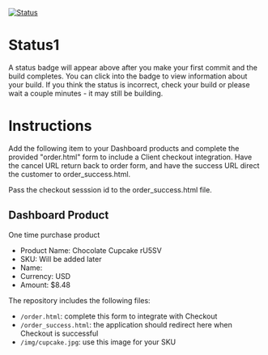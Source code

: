 [![Status](https://img.shields.io/badge/status-SUBMITTABLE%20COMMIT:%20f0497ba4c232ca59786b18bee352d47fb408fd9b-brightgreen.svg)](https://github.com/raysaavedra-work/bakery_scaffold_GPpvBZLIoHr3ZI9a/commit/f0497ba4c232ca59786b18bee352d47fb408fd9b)



# Status1

A status badge will appear above after you make your first commit and the build completes. You can click into the badge to view information about your build. If you think the status is incorrect, check your build or please wait a couple minutes - it may still be building.

# Instructions

Add the following item to your Dashboard products and complete the provided "order.html" form to include a Client checkout integration. Have the cancel URL return back to order form, and have the success URL direct the customer to order_success.html.

Pass the checkout sesssion id to the order_success.html file.

## Dashboard Product
One time purchase product
* Product Name: Chocolate Cupcake rU5SV
* SKU: Will be added later
* Name: 
* Currency: USD
* Amount: $8.48

The repository includes the following files:
* `/order.html`: complete this form to integrate with Checkout
* `/order_success.html`: the application should redirect here when Checkout is successful
* `/img/cupcake.jpg`: use this image for your SKU
